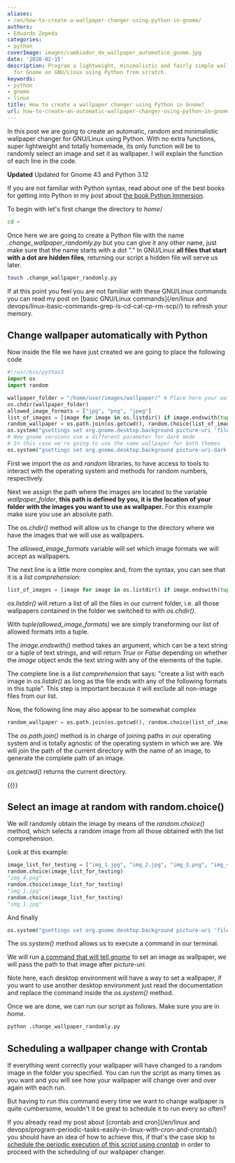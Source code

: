 ```yaml
---
aliases:
- /en/how-to-create-a-wallpaper-changer-using-python-in-gnome/
authors:
- Eduardo Zepeda
categories:
- python
coverImage: images/cambiador_de_wallpaper_automatico_gnome.jpg
date: '2020-02-15'
description: Program a lightweight, minimalistic and fairly simple wallpaper changer
  for Gnome on GNU/Linux using Python from scratch.
keywords:
- python
- gnome
- linux
title: How to create a wallpaper changer using Python in Gnome?
url: how-to-create-an-automatic-wallpaper-changer-using-python-in-gnome/
---
```


In this post we are going to create an automatic, random and minimalistic wallpaper changer for GNU/Linux using Python. With no extra functions, super lightweight and totally homemade, its only function will be to randomly select an image and set it as wallpaper. I will explain the function of each line in the code.

**Updated** Updated for Gnome 43 and Python 3.12

If you are not familiar with Python syntax, read about one of the best books for getting into Python in my post about [the book Python Immersion](/en/python/learn-python-from-scratch-with-this-free-book/).

To begin with let's first change the directory to _home_/

```bash
cd ~
```

Once here we are going to create a Python file with the name _.change_wallpaper_randomly.py_ but you can give it any other name, just make sure that the name starts with a dot "." In GNU/Linux **all files that start with a dot are hidden files**, returning our script a hidden file will serve us later.

```bash
touch .change_wallpaper_randomly.py
```

If at this point you feel you are not familiar with these GNU/Linux commands you can read my post on [basic GNU/Linux commands](/en/linux and devops/linux-basic-commands-grep-ls-cd-cat-cp-rm-scp//) to refresh your memory.

## Change wallpaper automatically with Python

Now inside the file we have just created we are going to place the following code

```python
#!/usr/bin/python3
import os
import random

wallpaper_folder = "/home/user/images/wallpaper/" # Place here your wallpaper directory
os.chdir(wallpaper_folder)
allowed_image_formats = ["jpg", "png", "jpeg"]
list_of_images = [image for image in os.listdir() if image.endswith(tuple(allowed_image_formats))]
random_wallpaper = os.path.join(os.getcwd(), random.choice(list_of_images))
os.system("gsettings set org.gnome.desktop.background picture-uri 'file://{}'".format(random_wallpaper)) # Default Theme
# New gnome versions use a different parameter for dark mode
# In this case we're going to use the same wallpaper for both themes
os.system("gsettings set org.gnome.desktop.background picture-uri-dark 'file://{}'".format(random_wallpaper)) #Dark Theme
```

First we import the _os_ and _random_ libraries, to have access to tools to interact with the operating system and methods for random numbers, respectively.

Next we assign the path where the images are located to the variable _wallpaper_folder_, **this path is defined by you, it is the location of your folder with the images you want to use as wallpaper.** For this example make sure you use an absolute path.

The os._chdir()_ method will allow us to change to the directory where we have the images that we will use as wallpapers.

The _allowed_image_formats_ variable will set which image formats we will accept as wallpapers.

The next line is a little more complex and, from the syntax, you can see that it is a _list comprehension_:

```python
list_of_images = [image for image in os.listdir() if image.endswith(tuple(allowed_image_formats))]
```

_os.listdir()_ will return a list of all the files in our current folder, i.e. all those wallpapers contained in the folder we switched to with _os.chdir()_.

With _tuple(allowed_image_formats)_ we are simply transforming our list of allowed formats into a tuple.

The _image.endswith()_ method takes an argument, which can be a text string or a tuple of text strings, and will return _True_ or _False_ depending on whether the _image_ object ends the text string with any of the elements of the tuple.

The complete line is a _list comprehension_ that says: "create a list with each image in _os.listdir()_ as long as the file ends with any of the following formats in this tuple". This step is important because it will exclude all non-image files from our list.

Now, the following line may also appear to be somewhat complex

```python
random_wallpaper = os.path.join(os.getcwd(), random.choice(list_of_images))
```

The _os.path.join()_ method is in charge of joining paths in our operating system and is totally agnostic of the operating system in which we are. We will join the path of the current directory with the name of an image, to generate the complete path of an image.

_os.getcwd()_ returns the current directory.

{{<ad>}}

## Select an image at random with random.choice()

We will randomly obtain the image by means of the _random.choice()_ method, which selects a random image from all those obtained with the list comprehension.

Look at this example:

```python
image_list_for_testing = ["img_1.jpg", "img_2.jpg", "img_3.png", "img_4.png", "img_5.jpeg"]
random.choice(image_list_for_testing)
"img_4.png"
random.choice(image_list_for_testing)
"img_1.jpg"
random.choice(image_list_for_testing)
"img_1.jpg"
```

And finally

```python
os.system("gsettings set org.gnome.desktop.background picture-uri 'file://{}'".format(random_wallpaper))
```

The _os.system()_ method allows us to execute a command in our terminal.

We will run [a command that will tell _gnome_](https://people.gnome.org/~pmkovar/system-admin-guide/background.html) to set an image as wallpaper, we will pass the path to that image after _picture-uri_.

Note here, each desktop environment will have a way to set a wallpaper, if you want to use another desktop environment just read the documentation and replace the command inside the _os.system()_ method.

Once we are done, we can run our script as follows. Make sure you are in _home_.

```python
python .change_wallpaper_randomly.py
```

## Scheduling a wallpaper change with Crontab

If everything went correctly your wallpaper will have changed to a random image in the folder you specified. You can run the script as many times as you want and you will see how your wallpaper will change over and over again with each run.

But having to run this command every time we want to change wallpaper is quite cumbersome, wouldn't it be great to schedule it to run every so often?

If you already read my post about [crontab and cron](/en/linux and devops/program-periodic-tasks-easily-in-linux-with-cron-and-crontab/) you should have an idea of how to achieve this, if that's the case skip to [schedule the periodic execution of this script using _crontab_](/en/python/how-to-program-an-automatic-wallpaper-changer-in-python/) in order to proceed with the scheduling of our wallpaper changer.